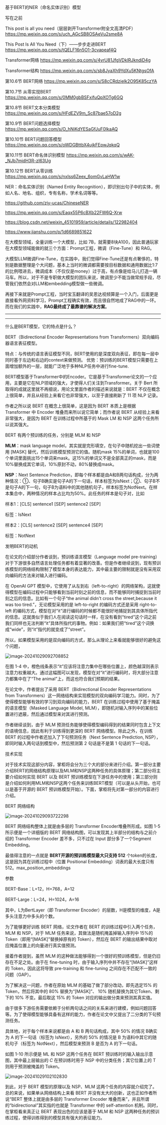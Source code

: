 基于BERT的NER（命名实体识别）模型



写在之前

This post is all you need（层层剥开Transformer附全文高清PDF）https://mp.weixin.qq.com/s/uch_AGcSB8OSAeVu2sme8A



This Post Is All You Need（下）——步步走进BERT https://mp.weixin.qq.com/s/tQELF16n5O1-3cvapeaf4Q



Transformer网络 https://mp.weixin.qq.com/s/4vrU81JfgVDklRJkndiD4g



Transformer结构 https://mp.weixin.qq.com/s/sb8JyaXh9YdXu5KNtgsOfA



第10.6节 BERT网络 https://mp.weixin.qq.com/s/S8cCRdzielk2O95K85czYA

第10.7节 从零实现BERT https://mp.weixin.qq.com/s/0MM0gbBSFxifuQpXOTg6GQ

第10.8节 BERT文本分类模型 https://mp.weixin.qq.com/s/HFdEZV9m_Sc87bae57oD2g

第10.9节 BERT问题选择模型 https://mp.weixin.qq.com/s/O_hNiKdYESaGfJuF0IkaAQ

第10.10节 BERT问题回答模型 https://mp.weixin.qq.com/s/oWDGBttbX4ujkFEpwJqkqQ

第10.11节 BERT命名体识别模型 https://mp.weixin.qq.com/s/wAK-_NJb7mjdH3R-zI63Ug

第10.12节 BERT从零训练 https://mp.weixin.qq.com/s/nxIss6Zeex_6omGvLaHW1w









NER：命名实体识别（Named Entity Recognition），即识别出句子中的实体，例如人名、地名、组织，专有名称，学术名词等等。



https://github.com/zjy-ucas/ChineseNER







https://mp.weixin.qq.com/s/Eaqx55P6cBXb22FW6Q-Xrw

https://blog.csdn.net/weixin_45101959/article/details/122982404

https://www.jianshu.com/p/1d6689851622









在大模型领域，全量训练一个大模型，比如 7B，就需要8块A100，因此普通玩家在大模型领域能做的就三个方面：Prompt工程，微调（Fine-Tune）和 RAG。



大模型LLM微调Fine-Tune，在实践中，我们觉得Fine-Tune还是有点奢侈的，特别是数据整理是个大问题，基本上当时的微调都需要按目标数据和通用数据比1:7的比例喂进去，微调成本（不仅仅是money）过于高，有点像是给马儿打造一辆马车。所以，对于不是专职做大模型的团队来说，微调至少不能当做常规手段，尽管我们依然会对LLM和embedding模型做一些微调。



再接下来就是Prompt工程，当时宝玉翻译的吴恩达视频算是一个入门，后面更是直接看外网资料学习，Prompt工程确实有效，而且很自然地成了RAG中的一环。而在我们的实践中，**RAG最终成了最靠谱的解决方案**。

-------

















---



什么是BERT模型，它的特点是什么？



BERT（Bidirectional Encoder Representations from Transformers）双向编码器语言表征模型。

特点：与传统的语言表征模型不同，BERT使用的是深度双向表征，即在每一层中同时基于左边和右边的context来做预测。
优势：预训练的BERT模型只需要在上面增加额外的一层，就能广泛地于多种NLP任务中进行fine-tune.



BERT模型基于Transformer中的Encoder。它是基于Transformer论文的一个应用，主要是它在NLP领域的强大，才使得人们关注到Transformer。关于 Bert 所取得的成就这里就不再细说，用论文里面作者的描述来说就是：BERT 不仅在概念上很简单，并且从经验上来看它也非常强大，以至于直接刷新了 11 项 NLP 记录。



作者之所以说 BERT 在概念上很简单，这是因为 BERT 本质上是根据 Transformer 中 Encoder 堆叠而来所以说它简单；而作者说 BERT 从经验上来看非常强大，是因为 BERT 在训练过程中所基于的 Mask LM 和 NSP 这两个任务所以说其强大。



BERT 有两个预训练的任务，分别是 MLM 和 NSP

**MLM**：mask language model，其实就是完形填空，在句子中随机挖出一些词使用 [MASK] 替代，然后训练模型预测它的值。随机mask 15%的单词，也就是100个单词里面挑出15个单词来mask。这15%的单词又不是全部真正的mask，而是10%替换成其它单词，10%原封不动，80%替换成mask。

**NSP**：Next Sentence Prediction，即每个样本都是由A和B两句话构成，分为两种情况：①、句子B确实是句子A的下一句话，样本标签为IsNext；②、句子B不是句子A的下一句，句子B为语料中的其他随机句子，样本标签为NotNext。在样本集合中，两种情况的样本占比均为50%。此任务的样本是句子对，比如

样本1：[CLS] sentence1 [SEP] sentence2 [SEP]

标签：IsNext

样本2：[CLS] sentence2 [SEP] sentence4 [SEP]

标签：NotNext



发明BERT的动机

在论文的介绍部分作者谈到，预训练语言模型（Language model pre-training）对于下游很多自然语言处理任务都有着显著的改善。但是作者继续说到，现有预训练模型的网络结构限制了模型本身的表达能力，其中最主要的限制就是没有采用双向编码的方法来对输入进行编码。

在 OpenAI GPT 模型中，它使用了从左到右（left-to-right）的网络架构，这就使得模型在编码过程中只能够看到当前时刻之前的信息，而不能够同时捕捉到当前时刻之后的信息。比如有一个句子“the animal didn't cross the street,because it was too tired.”，无论模型采用的是 left-to-right 的编码方式还是采用 right-to-left 的编码方式，模型在对“it”进行编码的时候都不能很好地捕捉到其具体所指代的信息。这就类似于我们人在阅读这句话时一样，在没有看到“tired”这个词之前我们同样也无法判断“it”具体所指代的事物。例如：如果我们把“tired”这个词换成“wide”，则“it”指代的就变成了“street”。

所以，如果模型采用的是双向编码的方式，那么从理论上来看就能够很好的避免这个问题，

![image-20241029092708852](D:\dev\php\magook\trunk\server\md\img\image-20241029092708852.png)

在图 1-4 中，橙色线条表示“it”应该将注意力集中在哪些位置上，颜色越深则表示注意力权重越大。通过这幅图可以发现，模型在对“it”进行编码时，将大部分注意力都集中在了“The animal”上，而这也符合我们预期的结果。

在论文中，作者提出了采用 BERT（Bidirectional Encoder Representations from Transformers）这一网络结构来实现模型的双向编码学习能力。同时，为了使得模型能够有效的学习到双向编码的能力，BERT 在训练过程中使用了基于掩盖的语言模型（Masked Language Model, MLM），即随机对输入序列中的某些位置进行遮蔽，然后通过模型来对其进行预测。

作者继续谈到，由于 MLM 预测任务能够使得模型编码得到的结果同时包含上下文的语境信息，因此有利于训练得到更深的 BERT 网络模型。除此之外，在训练 BERT 的过程中作者还加入了下句预测任务（Next Sentence Prediction, NSP），即同时输入两句话到模型中，然后预测第 2 句话是不是第 1 句话的下一句话。



技术实现

对于技术实现这部分内容，掌柜将会分为三个大的部分来进行介绍。第一部分主要介绍BERT的网络结构原理以及MLM和NSP这两种任务的具体原理；第二部分将主要介绍如何实现 BERT 以及 BERT 预训练模型在下游任务中的使用；第三部分则是介绍如何利用MLM和NSP这两个任务来训练BERT模型（可以是从头开始，也可以是基于开源的 BERT 预训练模型开始）。下面，掌柜将先对第一部分的内容进行介绍。



BERT 网络结构

![image-20241029093722298](D:\dev\php\magook\trunk\server\md\img\image-20241029093722298.png)

BERT 网络结构整体上就是由多层的 Transformer Encoder堆叠所形成。如图 1-5 所示便是一个详细版的 BERT 网络结构图，可以发现其上半部分的结构与之前介绍的 Transformer Encoder 差不多，只不过在 Input 部分多了一个Segment Embedding。

最值得注意的一点就是 **BERT开源的预训练模型最大只支持 512** 个token的长度，这是因为其在训练过程中（位置 Positional Embedding）词表的最大长度只有512。max_position_embeddings



参数

BERT-Base：L=12，H=768，A=12

BERT-Large：L=24，H=1024，A=16

其中，L为BertLayer（即 Transformer Encoder）的层数，H是模型的维度，A是多头注意力中多头的个数。



为了能够更好训练 BERT 网络，论文作者在 BERT 的训练过程中引入两个任务，MLM 和 NSP。对于 MLM 任务来说，其做法是随机掩盖掉输入序列中 15%的 Token（即用“[MASK]”替换掉原有的 Token），然后在 BERT 的输出结果中取对应掩盖位置上的向量进行真实值预测。

接着作者提到，虽然 MLM 的这种做法能够得到一个很好的预训练模型，但是仍旧存在不足之处。由于在 fine-tuning 时，由于输入序列中并不存在“[MASK]”这样的 Token，因此这将导致 pre-training 和 fine-tuning 之间存在不匹配不一致的问题（GAP）。

为了解决这一问题，作者在原始 MLM 的基础了做了部分改动，即先选定15% 的 Token，然后将其中的 80% 替换为“[MASK]”、 10% 随机替换为其它Token、剩下的 10% 不变。最后取这 15% 的 Token 对应的输出做分类来预测其真实值。

由于很多下游任务需要依赖于分析两句话之间的关系来进行建模，例如问题回答等。为了使得模型能够具备有这样的能力，作者在论文中又提出了二分类的下句预测任务。

具体地，对于每个样本来说都是由 A 和 B 两句话构成，其中 50% 的情况 B确实为 A 的下一句话（标签为 IsNext），另外的 50% 的情况是 B 为语料中其它的随机句子（标签为 NotNext），然后模型来预测 B 是否为 A 的下一句话。

如图 1-10 所示便是 ML 和 NSP 这两个任务在 BERT 预训练时的输入输出示意图，其中最上层输出的 *C* 在预训练时用于 NSP 中的分类任务；其它位置上的 T 则用于预测被掩盖的 Token。

![image-20241029102102830](D:\dev\php\magook\trunk\server\md\img\image-20241029102102830.png)

到此，对于 BERT 模型的原理以及 NSP、MLM 这两个任务的内容就介绍完了。总的来说，如果单从网络结构上来看 BERT 并没有太大的创新，这也正如作者所说“BERT 整体上就是由多层的 Transformer Encoder 堆叠而来”，并且所谓的“bidirectional”其实指的也就是 Transformer 中的 self-attention 机制。同时，在掌柜看来真正让 BERT 表现出色的应该是基于 MLM 和 NSP 这两种任务的预训练过程，使得训练得到的模型具有强大的表征能力。